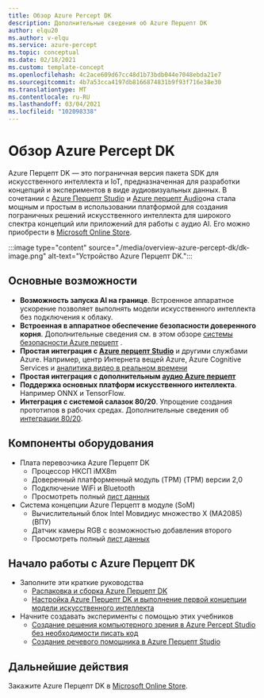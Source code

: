 ```yaml
---
title: Обзор Azure Percept DK
description: Дополнительные сведения об Azure Перцепт DK
author: elqu20
ms.author: v-elqu
ms.service: azure-percept
ms.topic: conceptual
ms.date: 02/18/2021
ms.custom: template-concept
ms.openlocfilehash: 4c2ace609d67cc48d1b73bdb044e7048ebda21e7
ms.sourcegitcommit: 4b7a53cca4197db8166874831b9f93f716e38e30
ms.translationtype: MT
ms.contentlocale: ru-RU
ms.lasthandoff: 03/04/2021
ms.locfileid: "102098338"
---
```

# <a name="azure-percept-dk-overview"></a>Обзор Azure Percept DK

Azure Перцепт DK — это пограничная версия пакета SDK для искусственного интеллекта и IoT, предназначенная для разработки концепций и экспериментов в виде аудиовизуальных данных. В сочетании с [Azure Перцепт Studio](./overview-azure-percept-studio.md) и [Azure перцепт Audio](./overview-azure-percept-audio.md)она стала мощным и простым в использовании платформой для создания пограничных решений искусственного интеллекта для широкого спектра концепций или приложений для работы с аудио AI. Его можно приобрести в [Microsoft Online Store](https://go.microsoft.com/fwlink/p/?LinkId=2155270).

:::image type="content" source="./media/overview-azure-percept-dk/dk-image.png" alt-text="Устройство Azure Перцепт DK.":::

## <a name="key-features"></a>Основные возможности

- **Возможность запуска AI на границе**. Встроенное аппаратное ускорение позволяет выполнять модели искусственного интеллекта без подключения к облаку.
- **Встроенная в аппаратное обеспечение безопасности доверенного корня**. Дополнительные сведения см. в этом обзоре [системы безопасности Azure перцепт](./overview-percept-security.md) .
- **Простая интеграция с [Azure перцепт Studio](./overview-azure-percept-studio.md)** и другими службами Azure. Например, центр Интернета вещей Azure, Azure Cognitive Services и [аналитика видео в реальном времени](https://docs.microsoft.com/azure/media-services/live-video-analytics-edge/overview)
- **Простая интеграция с дополнительным [аудио Azure перцепт](./overview-azure-percept-audio.md)**
- **Поддержка основных платформ искусственного интеллекта**. Например ONNX и TensorFlow.
- **Интеграция с системой салазок 80/20**. Упрощение создания прототипов в рабочих средах. Дополнительные сведения об [интеграции 80/20](./overview-8020-integration.md).

## <a name="hardware-components"></a>Компоненты оборудования

- Плата перевозчика Azure Перцепт DK
    - Процессор НКСП iMX8m
    - Доверенный платформенный модуль (TPM) (TPM) версии 2,0
    - Подключение WiFi и Bluetooth
    - Просмотреть полный [лист данных](./azure-percept-dk-datasheet.md)
- Система концепции Azure Перцепт в модуле (SoM)
    - Вычислительный блок Intel Мовидиус множество X (MA2085) (ВПУ)
    - Датчик камеры RGB с возможностью добавления второго
    - Просмотреть полный [лист данных](./azure-percept-vision-datasheet.md)

## <a name="get-started-with-the-azure-percept-dk"></a>Начало работы с Azure Перцепт DK

- Заполните эти краткие руководства
    - [Распаковка и сборка Azure Перцепт DK](./quickstart-percept-dk-unboxing.md)
    - [Настройка Azure Перцепт DK и выполнение первой концепции модели искусственного интеллекта](./quickstart-percept-dk-set-up.md)
- Начните создавать эксперименты с помощью этих учебников
    - [Создание решения компьютерного зрения в Azure Percept Studio без необходимости писать код](./tutorial-nocode-vision.md)
    - [Создание речевого помощника в Azure Перцепт Studio](./tutorial-no-code-speech.md)

## <a name="next-steps"></a>Дальнейшие действия

Закажите Azure Перцепт DK в [Microsoft Online Store](https://go.microsoft.com/fwlink/p/?LinkId=2155270).
